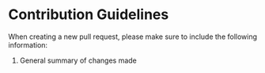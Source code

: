 # Contribution Guidelines

When creating a new pull request, please make sure to include the following information:
1. General summary of changes made


